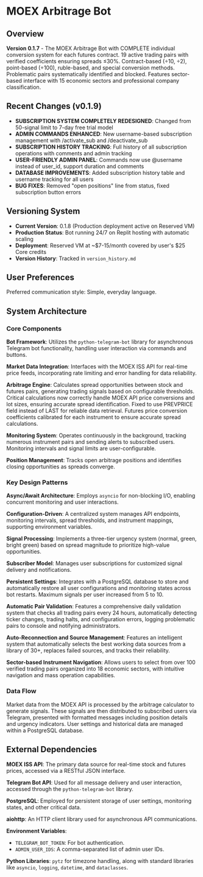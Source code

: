 # MOEX Arbitrage Bot

## Overview

**Version 0.1.7** - The MOEX Arbitrage Bot with COMPLETE individual conversion system for each futures contract. 19 active trading pairs with verified coefficients ensuring spreads ≤30%. Contract-based (÷10, ÷2), point-based (÷100), ruble-based, and special conversion methods. Problematic pairs systematically identified and blocked. Features sector-based interface with 15 economic sectors and professional company classification.

## Recent Changes (v0.1.9)

- **SUBSCRIPTION SYSTEM COMPLETELY REDESIGNED**: Changed from 50-signal limit to 7-day free trial model
- **ADMIN COMMANDS ENHANCED**: New username-based subscription management with /activate_sub and /deactivate_sub
- **SUBSCRIPTION HISTORY TRACKING**: Full history of all subscription operations with comments and admin tracking
- **USER-FRIENDLY ADMIN PANEL**: Commands now use @username instead of user_id, support duration and comments
- **DATABASE IMPROVEMENTS**: Added subscription history table and username tracking for all users
- **BUG FIXES**: Removed "open positions" line from status, fixed subscription button errors

## Versioning System

- **Current Version**: 0.1.8 (Production deployment active on Reserved VM)
- **Production Status**: Bot running 24/7 on Replit hosting with automatic scaling
- **Deployment**: Reserved VM at ~$7-15/month covered by user's $25 Core credits
- **Version History**: Tracked in `version_history.md`

## User Preferences

Preferred communication style: Simple, everyday language.

## System Architecture

### Core Components

**Bot Framework**: Utilizes the `python-telegram-bot` library for asynchronous Telegram bot functionality, handling user interaction via commands and buttons.

**Market Data Integration**: Interfaces with the MOEX ISS API for real-time price feeds, incorporating rate limiting and error handling for data reliability.

**Arbitrage Engine**: Calculates spread opportunities between stock and futures pairs, generating trading signals based on configurable thresholds. Critical calculations now correctly handle MOEX API price conversions and lot sizes, ensuring accurate spread identification. Fixed to use PREVPRICE field instead of LAST for reliable data retrieval. Futures price conversion coefficients calibrated for each instrument to ensure accurate spread calculations.

**Monitoring System**: Operates continuously in the background, tracking numerous instrument pairs and sending alerts to subscribed users. Monitoring intervals and signal limits are user-configurable.

**Position Management**: Tracks open arbitrage positions and identifies closing opportunities as spreads converge.

### Key Design Patterns

**Async/Await Architecture**: Employs `asyncio` for non-blocking I/O, enabling concurrent monitoring and user interactions.

**Configuration-Driven**: A centralized system manages API endpoints, monitoring intervals, spread thresholds, and instrument mappings, supporting environment variables.

**Signal Processing**: Implements a three-tier urgency system (normal, green, bright green) based on spread magnitude to prioritize high-value opportunities.

**Subscriber Model**: Manages user subscriptions for customized signal delivery and notifications.

**Persistent Settings**: Integrates with a PostgreSQL database to store and automatically restore all user configurations and monitoring states across bot restarts. Maximum signals per user increased from 5 to 10.

**Automatic Pair Validation**: Features a comprehensive daily validation system that checks all trading pairs every 24 hours, automatically detecting ticker changes, trading halts, and configuration errors, logging problematic pairs to console and notifying administrators.

**Auto-Reconnection and Source Management**: Features an intelligent system that automatically selects the best working data sources from a library of 30+, replaces failed sources, and tracks their reliability.

**Sector-based Instrument Navigation**: Allows users to select from over 100 verified trading pairs organized into 18 economic sectors, with intuitive navigation and mass operation capabilities.

### Data Flow

Market data from the MOEX API is processed by the arbitrage calculator to generate signals. These signals are then distributed to subscribed users via Telegram, presented with formatted messages including position details and urgency indicators. User settings and historical data are managed within a PostgreSQL database.

## External Dependencies

**MOEX ISS API**: The primary data source for real-time stock and futures prices, accessed via a RESTful JSON interface.

**Telegram Bot API**: Used for all message delivery and user interaction, accessed through the `python-telegram-bot` library.

**PostgreSQL**: Employed for persistent storage of user settings, monitoring states, and other critical data.

**aiohttp**: An HTTP client library used for asynchronous API communications.

**Environment Variables**:
- `TELEGRAM_BOT_TOKEN`: For bot authentication.
- `ADMIN_USER_IDS`: A comma-separated list of admin user IDs.

**Python Libraries**: `pytz` for timezone handling, along with standard libraries like `asyncio`, `logging`, `datetime`, and `dataclasses`.